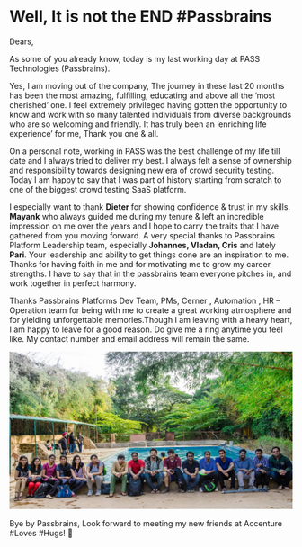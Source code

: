 # Well, It is not the END \#Passbrains

Dears,

As some of you already know, today is my last working day at PASS Technologies \(Passbrains\).

Yes, I am moving out of the company, The journey in these last 20 months has been the most amazing, fulfilling, educating and above all the ‘most cherished’ one. I feel extremely privileged having gotten the opportunity to know and work with so many talented individuals from diverse backgrounds who are so welcoming and friendly. It has truly been an ‘enriching life experience’ for me, Thank you one & all.

On a personal note, working in PASS was the best challenge of my life till date and I always tried to deliver my best. I always felt a sense of ownership and responsibility towards designing new era of crowd security testing. Today I am happy to say that I was part of history starting from scratch to one of the biggest crowd testing SaaS platform.

I especially want to thank **Dieter** for showing confidence & trust in my skills. **Mayank** who always guided me during my tenure & left an incredible impression on me over the years and I hope to carry the traits that I have gathered from you moving forward. A very special thanks to Passbrains Platform Leadership team, especially **Johannes, Vladan, Cris** and lately **Pari**. Your leadership and ability to get things done are an inspiration to me. Thanks for having faith in me and for motivating me to grow my career strengths. I have to say that in the passbrains team everyone pitches in, and work together in perfect harmony.

Thanks Passbrains Platforms Dev Team, PMs, Cerner , Automation , HR – Operation team for being with me to create a great working atmosphere and for yielding unforgettable memories.Though I am leaving with a heavy heart, I am happy to leave for a good reason. Do give me a ring anytime you feel like. My contact number and email address will remain the same. 

![Thanks for everything, winding up with one Bollywood movie dialogue Picture Abhi Baaki Hai Mere Dost ](../.gitbook/assets/passbrains.jpg)

Bye by Passbrains, Look forward to meeting my new friends at Accenture \#Loves \#Hugs! 🤩

